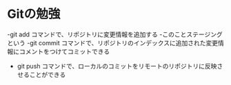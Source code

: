 # Gitの勉強
-git add コマンドで、リポジトリに変更情報を追加する
     -このことステージングという
-git commit コマンドで、リポジトリのインデックスに追加された変更情報にコメントをつけてコミットできる
- git push コマンドで、ローカルのコミットをリモートのリポジトリに反映させることができる


